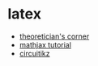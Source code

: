 # latex

- [theoretician's corner](https://trucastuces.wordpress.com/category/coding/latex/)
- [mathjax tutorial](http://meta.math.stackexchange.com/questions/5020/mathjax-basic-tutorial-and-quick-reference)
- [circuitikz](https://www.sharelatex.com/learn/CircuiTikz_package)
